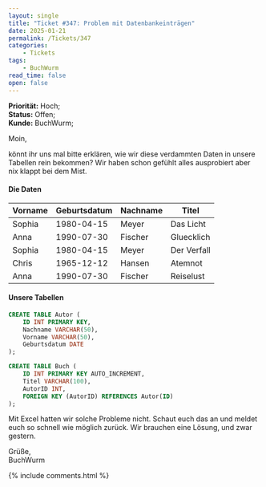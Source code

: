 ```yaml
---
layout: single
title: "Ticket #347: Problem mit Datenbankeinträgen"
date: 2025-01-21
permalink: /Tickets/347
categories: 
    - Tickets
tags:
    - BuchWurm
read_time: false
open: false
---
```


**Priorität:** Hoch;  
**Status:** Offen;  
**Kunde:** BuchWurm;

Moin, 

könnt ihr uns mal bitte erklären, wie wir diese verdammten Daten in unsere Tabellen rein bekommen? Wir haben schon gefühlt alles ausprobiert aber nix klappt bei dem Mist. 
#### Die Daten

| Vorname | Geburtsdatum | Nachname | Titel         |
|---------|--------------|----------|---------------|
| Sophia  | 1980-04-15   | Meyer    | Das Licht     |
| Anna    | 1990-07-30   | Fischer  | Gluecklich    |
| Sophia  | 1980-04-15   | Meyer    | Der Verfall   |
| Chris   | 1965-12-12   | Hansen   | Atemnot       |
| Anna    | 1990-07-30   | Fischer  | Reiselust     |

#### Unsere Tabellen

```sql
CREATE TABLE Autor (
    ID INT PRIMARY KEY,
    Nachname VARCHAR(50),
    Vorname VARCHAR(50),
    Geburtsdatum DATE
);

CREATE TABLE Buch (
    ID INT PRIMARY KEY AUTO_INCREMENT,
    Titel VARCHAR(100),
    AutorID INT,
    FOREIGN KEY (AutorID) REFERENCES Autor(ID)
);
```

Mit Excel hatten wir solche Probleme nicht.
Schaut euch das an und meldet euch so schnell wie möglich zurück. Wir brauchen eine Lösung, und zwar gestern.

Grüße,  
BuchWurm

{% include comments.html %}